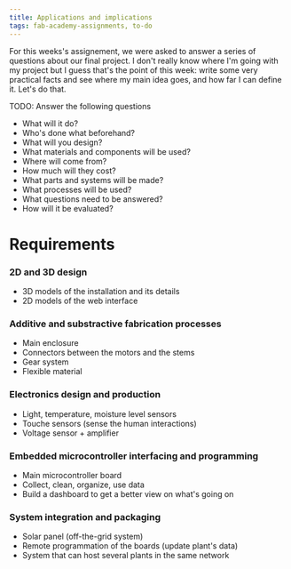 ```yaml
---
title: Applications and implications
tags: fab-academy-assignments, to-do
---
```

For this weeks's assignement, we were asked to answer a series of questions about our final project. I don't really know where I'm going with my project but I guess that's the point of this week: write some very practical facts and see where my main idea goes, and how far I can define it. Let's do that.

TODO: Answer the following questions

- What will it do?
- Who's done what beforehand?
- What will you design?
- What materials and components will be used?
- Where will come from?
- How much will they cost?
- What parts and systems will be made?
- What processes will be used?
- What questions need to be answered?
- How will it be evaluated?

# Requirements

### 2D and 3D design

- 3D models of the installation and its details
- 2D models of the web interface

### Additive and substractive fabrication processes

- Main enclosure
- Connectors between the motors and the stems
- Gear system
- Flexible material

### Electronics design and production

- Light, temperature, moisture level sensors
- Touche sensors (sense the human interactions)
- Voltage sensor + amplifier

### Embedded microcontroller interfacing and programming

- Main microcontroller board
- Collect, clean, organize, use data
- Build a dashboard to get a better view on what's going on

### System integration and packaging

- Solar panel (off-the-grid system)
- Remote programmation of the boards (update plant's data)
- System that can host several plants in the same network
